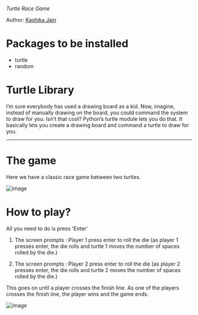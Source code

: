 *Turtle Race Game*

Author: [Kashika Jain](https://github.com/Kashika18)

# Packages to be installed
- turtle
- random

# Turtle Library
I’m sure everybody has used a drawing board as a kid. Now, imagine, instead of manually drawing on the board, you could command the system to draw for you. Isn’t that cool? Python’s turtle module lets you do that. It basically lets you create a drawing board and command a turtle to draw for you.


---------
# The game
Here we have a classic race game between two turtles.


 ![image](https://github.com/Kashika18/code-n-stitch/blob/turtle_game/Python/turtle_race_game/race_start.jpg)
 

# How to play?
All you need to do is press 'Enter'
  1. The screen prompts : Player 1 press enter to roll the die
        (as player 1 presses enter, the die rolls and turtle 1 moves the number of spaces rolled by the die.)
        
  2. The screen prompts : Player 2 press enter to roll the die
        (as player 2 presses enter, the die rolls and turtle 2 moves the number of spaces rolled by the die.)
        
        
 This goes on until a player crosses the finish line.
 As one of the players crosses the finish line, the player wins and the game ends.
 
 ![image](https://github.com/Kashika18/code-n-stitch/blob/turtle_game/Python/turtle_race_game/race_end.jpg)
